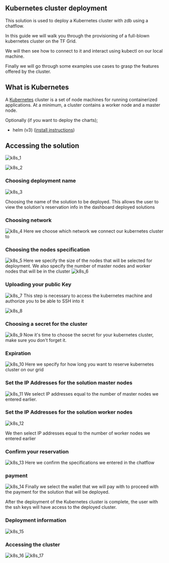 ## Kubernetes cluster deployment

This solution is used to deploy a Kubernetes cluster with zdb using a chatflow.


In this guide we will walk you through the provisioning of a full-blown kubernetes cluster
on the TF Grid.

We will then see how to connect to it and interact using kubectl on our local machine.

Finally we will go through some examples use cases to grasp the features offered by the cluster.



## What is Kubernetes
A [Kubernetes](https://kubernetes.io) cluster is a set of node machines for running containerized applications. At a minimum, a cluster contains a worker node and a master node.

Optionally (if you want to deploy the charts);
- helm (v3) ([install instructions](https://helm.sh/docs/intro/install))
## Accessing the solution

![k8s_1](./img/k8s_1.png)

![k8s_2](./img/k8s_2.png)

### Choosing deployment name
![k8s_3](./img/k8s_3.png)

Choosing the name of the solution to be deployed. This allows the user to view the solution's reservation info in the dashboard deployed solutions

### Choosing network
![k8s_4](./img/k8s_4.png)
Here we choose which network we connect our kubernetes cluster to



### Choosing the nodes specification

![k8s_5](./img/k8s_5.png)
Here we specify the size of the nodes that will be selected for deployment. We also specify the number of master nodes and worker nodes that will be in the cluster
![k8s_6](./img/k8s_6.png)

### Uploading your public Key
![k8s_7](./img/k8s_7.png)
This step is necessary to access the kubernetes machine and authorize you to be able to SSH into it


![k8s_8](./img/k8s_8.png)


### Choosing a secret for the cluster

![k8s_9](./img/k8s_9.png)
Now it's time to choose the secret for your kubernetes cluster, make sure you don't forget it.

### Expiration
![k8s_10](./img/k8s_10.png)
Here we specify for how long you want to reserve kubernetes cluster on our grid


### Set the IP Addresses for the solution master nodes

![k8s_11](./img/k8s_11.png)
We select IP addresses equal to the number of master nodes we entered earlier.

### Set the IP Addresses for the solution worker nodes

![k8s_12](./img/k8s_12.png)

We then select IP addresses equal to the number of worker nodes we entered earlier


### Confirm your reservation
![k8s_13](./img/k8s_13.png)
Here we confirm the specifications we entered in the chatflow

### payment
![k8s_14](./img/k8s_14.png)
Finally we select the wallet that we will pay with to proceed with the payment for the solution that will be deployed.

After the deployment of the Kubernetes cluster is complete, the user with the ssh keys will have access to the deployed cluster.

### Deployment information
![k8s_15](./img/k8s_15.png)

### Accessing the cluster
![k8s_16](./img/k8s_16.png)
![k8s_17](./img/k8s_17.png)